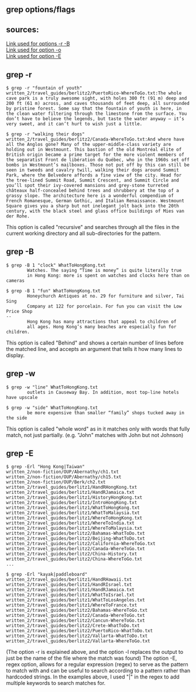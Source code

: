 ## grep options/flags   
## sources:  
[Link used for options -r -B](https://www.youtube.com/watch?v=VGgTmxXp7xQ)
<br>
[Link used for option -o](https://serverfault.com/questions/51014/dont-need-the-whole-line-just-the-match-from-regular-expression)
<br>
[Link used for option -E](https://www.cyberciti.biz/faq/grep-regular-expressions/)  
## grep -r  
```
$ grep -r "fountain of youth"
written_2/travel_guides/berlitz2/PuertoRico-WhereToGo.txt:The whole cave park is a truly awesome sight, with holes 300 ft (91 m) deep and 200 ft (61 m) across, and caves thousands of feet deep, all surrounded by pristine forest. Some say that the fountain of youth is here, in the clean water filtering through the limestone from the surface. You don’t have to believe the legends, but taste the water anyway — it’s very sweet, and it can’t hurt to wish just a little.
```
```
$ grep -r "walking their dogs"
written_2/travel_guides/berlitz2/Canada-WhereToGo.txt:And where have all the Anglos gone? Many of the upper-middle-class variety are holding out in Westmount. This bastion of the old Montréal élite of British origin became a prime target for the more violent members of the separatist Front de libération du Québec, who in the 1960s set off bombs in Westmount’s mailboxes. Those not put off by this can still be seen in tweeds and cavalry twill, walking their dogs around Summit Park, where the Belvedere affords a fine view of the city. Head for the tree-lined Summit Road, Summit Crescent, and Summit Circle and you’ll spot their ivy-covered mansions and grey-stone turreted châteaux half-concealed behind trees and shrubbery at the top of a grassy slope. The architecture here is a wonderful compendium of French Romanesque, German Gothic, and Italian Renaissance. Westmount Square gives you a sharp but not inelegant jolt back into the 20th century, with the black steel and glass office buildings of Mies van der Rohe.
```
This option is called "recursive" and searches through all the files in the current working directory and all sub-directories for the pattern.

## grep -B  
```
$ grep -B 1 "clock" WhatToHongKong.txt
        Watches. The saying “Time is money” is quite literally true
        in Hong Kong: more is spent on watches and clocks here than on cameras
```  
```
$ grep -B 1 "fun" WhatToHongKong.txt
        Honeychurch Antiques at no. 29 for furniture and silver, Tai Sing
        Company at 122 for porcelain. For fun you can visit the Low Price Shop
--
        Hong Kong has many attractions that appeal to children of
        all ages. Hong Kong’s many beaches are especially fun for children.
```
This option is called "Behind" and shows a certain number of lines before the matched line, and accepts an argument that tells it how many lines to display.
  
## grep -w  
```
$ grep -w "line" WhatToHongKong.txt
        outlets in Causeway Bay. In addition, most top-line hotels have upscale
```
```
$ grep -w "side" WhatToHongKong.txt 
        be more expensive than smaller “family” shops tucked away in the side
```  
This option is called "whole word" as in it matches only with words that fully match, not just partially. (e.g. "John" matches with John but not Johnson)
  
## grep -E  
```
$ grep -Erl "Hong Kong|Taiwan"
written_2/non-fiction/OUP/Abernathy/ch1.txt
written_2/non-fiction/OUP/Abernathy/ch15.txt
written_2/non-fiction/OUP/Berk/ch2.txt
written_2/travel_guides/berlitz1/HandRHongKong.txt
written_2/travel_guides/berlitz1/HandRJamaica.txt
written_2/travel_guides/berlitz1/HistoryHongKong.txt
written_2/travel_guides/berlitz1/IntroHongKong.txt
written_2/travel_guides/berlitz1/WhatToHongKong.txt
written_2/travel_guides/berlitz1/WhatToMalaysia.txt
written_2/travel_guides/berlitz1/WhereToHongKong.txt
written_2/travel_guides/berlitz1/WhereToIndia.txt
written_2/travel_guides/berlitz1/WhereToMalaysia.txt        
written_2/travel_guides/berlitz2/Bahamas-WhatToDo.txt
written_2/travel_guides/berlitz2/Beijing-WhatToDo.txt       
written_2/travel_guides/berlitz2/California-WhereToGo.txt   
written_2/travel_guides/berlitz2/Canada-WhereToGo.txt
written_2/travel_guides/berlitz2/China-History.txt
written_2/travel_guides/berlitz2/China-WhereToGo.txt
...
``` 
```
$ grep -Erl "kayak|paddleboard"
written_2/travel_guides/berlitz1/HandRHawaii.txt
written_2/travel_guides/berlitz1/HandRIsrael.txt
written_2/travel_guides/berlitz1/HandRJamaica.txt
written_2/travel_guides/berlitz1/WhatToIsrael.txt
written_2/travel_guides/berlitz1/WhatToLosAngeles.txt       
written_2/travel_guides/berlitz1/WhereToFrance.txt
written_2/travel_guides/berlitz2/Bahamas-WhereToGo.txt
written_2/travel_guides/berlitz2/Canada-WhereToGo.txt
written_2/travel_guides/berlitz2/Cancun-WhereToGo.txt       
written_2/travel_guides/berlitz2/Crete-WhatToDo.txt
written_2/travel_guides/berlitz2/PuertoRico-WhatToDo.txt
written_2/travel_guides/berlitz2/Vallarta-WhatToDo.txt      
written_2/travel_guides/berlitz2/Vallarta-WhereToGo.txt
```
(The option -r is explained above, and the option -l replaces the output to just be the name of the file where the match was found) The option -E, regex option, allows for a regular expression (regex) to serve as the pattern to match with and can be useful to search according to a pattern rather than hardcoded strings. In the examples above, I used "|" in the regex to add multiple keywords to search matches for.
